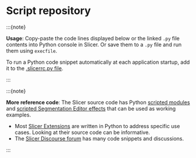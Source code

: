 # Script repository

:::{note}

**Usage**: Copy-paste the code lines displayed below or the linked `.py` file contents into Python console in Slicer. Or save them to a `.py` file and run them using `execfile`.

To run a Python code snippet automatically at each application startup, add it to the [.slicerrc.py file](../user_guide/settings.md#application-startup-file).

:::

:::{note}

**More reference code**:
The Slicer source code has Python [scripted modules](https://github.com/Slicer/Slicer/tree/main/Modules/Scripted) and [scripted Segmentation Editor effects](https://github.com/Slicer/Slicer/tree/main/Modules/Loadable/Segmentations/EditorEffects/Python) that can be used as working examples.
* Most [Slicer Extensions](https://github.com/topics/3d-slicer-extension) are written in Python to address specific use cases.  Looking at their source code can be informative.
* The [Slicer Discourse forum](https://discourse.slicer.org/) has many code snippets and discussions.

:::

```{include} script_repository/gui.md
```

```{include} script_repository/dicom.md
```

```{include} script_repository/markups.md
```

```{include} script_repository/models.md
```

```{include} script_repository/plots.md
```

```{include} script_repository/screencapture.md
```

```{include} script_repository/segmentations.md
```

```{include} script_repository/sequences.md
```

```{include} script_repository/subjecthierarchy.md
```

```{include} script_repository/tractography.md
```

```{include} script_repository/transforms.md
```

```{include} script_repository/volumes.md
```

```{include} script_repository/batch.md
```
